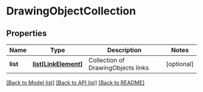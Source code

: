# DrawingObjectCollection

## Properties
Name | Type | Description | Notes
------------ | ------------- | ------------- | -------------
**list** | [**list[LinkElement]**](LinkElement.md) | Collection of DrawingObjects links  | [optional] 

[[Back to Model list]](../README.md#documentation-for-models) [[Back to API list]](../README.md#documentation-for-api-endpoints) [[Back to README]](../README.md)


